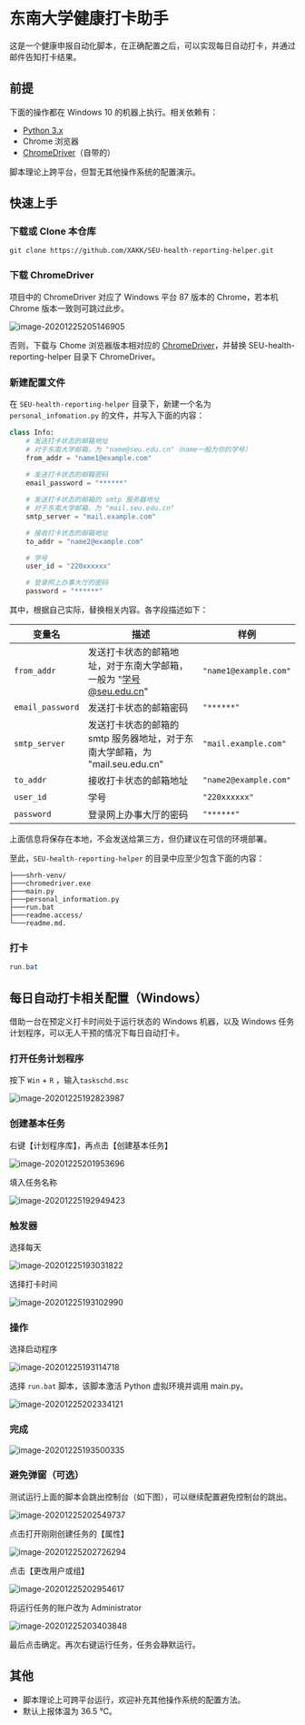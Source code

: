 # 东南大学健康打卡助手

这是一个健康申报自动化脚本，在正确配置之后，可以实现每日自动打卡，并通过邮件告知打卡结果。

## 前提

下面的操作都在 Windows 10 的机器上执行。相关依赖有：

- [Python 3.x](https://www.python.org/)
- Chrome 浏览器
- [ChromeDriver](https://sites.google.com/a/chromium.org/chromedriver/)（自带的）

脚本理论上跨平台，但暂无其他操作系统的配置演示。

## 快速上手

### 下载或 Clone 本仓库

```
git clone https://github.com/XAKK/SEU-health-reporting-helper.git
```

### 下载 ChromeDriver

项目中的 ChromeDriver 对应了 Windows 平台 87 版本的 Chrome，若本机 Chrome 版本一致则可跳过此步。

![image-20201225205146905](readme.assets/image-20201225205146905.png)

否则，下载与 Chome 浏览器版本相对应的 [ChromeDriver](https://sites.google.com/a/chromium.org/chromedriver/)，并替换 SEU-health-reporting-helper 目录下 ChromeDriver。

### 新建配置文件

在 `SEU-health-reporting-helper` 目录下，新建一个名为 `personal_infomation.py` 的文件，并写入下面的内容：

```python
class Info:
    # 发送打卡状态的邮箱地址
    # 对于东南大学邮箱，为 "name@seu.edu.cn"（name一般为你的学号）
    from_addr = "name1@example.com"
    
    # 发送打卡状态的邮箱密码
    email_password = "******"

    # 发送打卡状态的邮箱的 smtp 服务器地址
    # 对于东南大学邮箱，为 "mail.seu.edu.cn"
    smtp_server = "mail.example.com"

    # 接收打卡状态的邮箱地址
    to_addr = "name2@example.com"

    # 学号
    user_id = "220xxxxxx"

    # 登录网上办事大厅的密码
    password = "******"
```

其中，根据自己实际，替换相关内容。各字段描述如下：

| 变量名           | 描述                                                         | 样例                  |
| ---------------- | ------------------------------------------------------------ | --------------------- |
| `from_addr`      | 发送打卡状态的邮箱地址，对于东南大学邮箱，一般为 "学号@seu.edu.cn" | `"name1@example.com"` |
| `email_password` | 发送打卡状态的邮箱密码                                       | `"******"`            |
| `smtp_server`    | 发送打卡状态的邮箱的 smtp 服务器地址，对于东南大学邮箱，为 "mail.seu.edu.cn" | `"mail.example.com"`  |
| `to_addr`        | 接收打卡状态的邮箱地址                                       | `"name2@example.com"` |
| `user_id`        | 学号                                                         | `"220xxxxxx"`         |
| `password`       | 登录网上办事大厅的密码                                       | `"******"`            |

上面信息将保存在本地，不会发送给第三方，但仍建议在可信的环境部署。

至此，`SEU-health-reporting-helper` 的目录中应至少包含下面的内容：

```
├───shrh-venv/
├───chromedriver.exe
├───main.py
├───personal_information.py
├───run.bat
├───readme.access/
└───readme.md.
```

### 打卡

```powershell
run.bat
```

## 每日自动打卡相关配置（Windows）

借助一台在预定义打卡时间处于运行状态的 Windows 机器，以及 Windows 任务计划程序，可以无人干预的情况下每日自动打卡。

### 打开任务计划程序

按下 `Win` + `R` ，输入`taskschd.msc`

![image-20201225192823987](readme.assets/image-20201225192823987.png)

### 创建基本任务

右键【计划程序库】，再点击【创建基本任务】

![image-20201225201953696](readme.assets/image-20201225201953696.png)

填入任务名称

![image-20201225192949423](readme.assets/image-20201225192949423.png)

### 触发器

选择每天

![image-20201225193031822](readme.assets/image-20201225193031822.png)

选择打卡时间

![image-20201225193102990](readme.assets/image-20201225193102990.png)

### 操作

选择启动程序

![image-20201225193114718](readme.assets/image-20201225193114718.png)

选择 `run.bat` 脚本，该脚本激活 Python 虚拟环境并调用 main.py。

![image-20201225202334121](readme.assets/image-20201225202334121.png)

### 完成

![image-20201225193500335](readme.assets/image-20201225193500335.png)

### 避免弹窗（可选）

测试运行上面的脚本会跳出控制台（如下图），可以继续配置避免控制台的跳出。

![image-20201225202549737](readme.assets/image-20201225202549737.png)

点击打开刚刚创建任务的【属性】

![image-20201225202726294](readme.assets/image-20201225202726294.png)

点击【更改用户或组】

![image-20201225202954617](readme.assets/image-20201225202954617.png)

将运行任务的账户改为 Administrator

![image-20201225203403848](readme.assets/image-20201225203403848.png)

最后点击确定。再次右键运行任务，任务会静默运行。



## 其他

- 脚本理论上可跨平台运行，欢迎补充其他操作系统的配置方法。
- 默认上报体温为 36.5 ℃。
